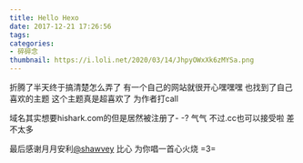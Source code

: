 ```yaml
---
title: Hello Hexo
date: 2017-12-21 17:26:56
tags: 
categories: 
- 碎碎念
thumbnail: https://i.loli.net/2020/03/14/JhpyOWxXk6zMYSa.png
---
```

折腾了半天终于搞清楚怎么弄了
有一个自己的网站就很开心嘿嘿嘿
也找到了自己喜欢的主题
这个主题真是超喜欢了
为作者打call

域名其实想要hishark.com的但是居然被注册了- -?
气气
不过.cc也可以接受啦
差不太多

最后感谢月月安利[@shawvey](http://shawvey.github.io)
比心
为你唱一首心火烧
=3=


